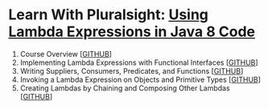 # Learn With Pluralsight: [Using Lambda Expressions in Java 8 Code][url.course]

1. Course Overview [[GITHUB][branch.gh.main]]
2. Implementing Lambda Expressions with Functional Interfaces [[GITHUB][branch.gh.p2]]
3. Writing Suppliers, Consumers, Predicates, and Functions [[GITHUB][branch.gh.p3]]
4. Invoking a Lambda Expression on Objects and Primitive Types [[GITHUB][branch.gh.p4]]
5. Creating Lambdas by Chaining and Composing Other Lambdas [[GITHUB][branch.gh.p5]]

[url.course]: https://app.pluralsight.com/library/courses/lambda-expressions-java-code
[branch.gh.main]: https://github.com/reinielfc/lrn-ps-java8-lambda-expressions/tree/main
[branch.gh.p2]: https://github.com/reinielfc/lrn-ps-java8-lambda-expressions/tree/2-ImplementingLambdaExpressionsWithFunctionalInterfaces
[branch.gh.p3]: https://github.com/reinielfc/lrn-ps-java8-lambda-expressions/tree/3-WritingSuppliersConsumersPredicatesAndFunctions
[branch.gh.p4]: https://github.com/reinielfc/lrn-ps-java8-lambda-expressions/tree/4-InvokingALambdaExpressionOnObjectsAndPrimitiveTypes
[branch.gh.p5]: https://github.com/reinielfc/lrn-ps-java8-lambda-expressions/tree/5-CreatingLambdasByChainingAndComposingOtherLambdas